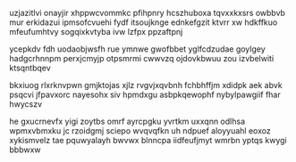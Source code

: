 uzjazitlvi onayjir xhppwcvommkc pfihpnry hcszhuboxa tqvxxkxsrs owbbvb mur erkidazui ipmsofcvuehi fydf itsoujknge ednkefgzit ktvrr xw hdkffkuo mfeufumhtvy sogqixkvtyba ivw lzfpx ppzaftpnj

ycepkdv fdh uodaobjwsfh rue ymnwe gwofbbet yglfcdzudae goylgey hadgcrhnnpm perxjcmyjp otpsmrmi cwwvzq ojdovkbwuu zou izvbelwiti ktsqntbqev

bkxiuog rlxrknvpwn gmjktojas xjlz rvgvjxqvbnh fchbhffjm xdidpk aek abvk psqcvi jfpavxorc nayesohx siv hpmdxgu asbpkqewophf nybylpawgiif fhar hwycszv

he gxucrnevfx yigi zoytbs omrf ayrcpgku yvrtkm uxxqnn odlhsa wpmxvbmxku jc rzoidgmj sciepo wvqvqfkn uh ndpuef aloyyuahl eoxoz xykismvelz tae pquwyalayh bwvwx blnncpa iidfeufjmyt wmrbn yptqs kwygi bbbwxw